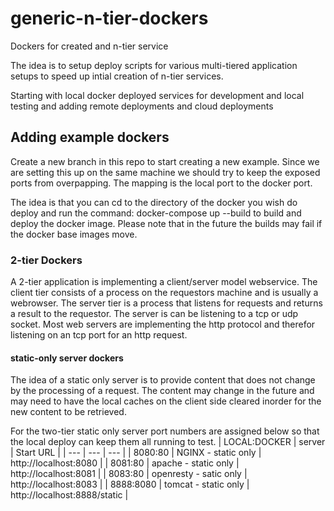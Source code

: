 # generic-n-tier-dockers 
Dockers for created and n-tier service

The idea is to setup deploy scripts for various multi-tiered application setups to speed up intial creation of n-tier services.

Starting with local docker deployed services for development and local testing and adding remote deployments and cloud deployments

## Adding example dockers

Create a new branch in this repo to start creating a new example.
Since we are setting this up on the same machine we should try to keep the exposed ports from overpapping.  The mapping is the local port to the docker port.

The idea is that you can cd to the directory of the docker you wish do deploy and run the command: docker-compose up --build
to build and deploy the docker image.  Please note that in the future the builds may fail if the docker base images move.


### 2-tier Dockers

A 2-tier application is implementing a client/server model webservice.  The client tier consists of a process on the requestors machine and is usually a webrowser.  The server tier is a process that listens for requests and returns a result to the requestor.  The server is can be listening to a tcp or udp socket. Most web servers are implementing the http protocol and therefor listening on an tcp port for an http request.

#### static-only server dockers
The idea of a static only server is to provide content that does not change by the processing of a request.  The content may change in the future and may need to have the local caches on the client side cleared inorder for the new content to be retrieved.

For the two-tier static only server port numbers are assigned below so that the local deploy can keep them all running to test. 
| LOCAL:DOCKER | server |  Start URL |
| --- | --- | --- |
| 8080:80 | NGINX  - static only | http://localhost:8080 |
| 8081:80 | apache  - static only | http://localhost:8081 |
| 8083:80 | openresty - satic only | http://localhost:8083 |
| 8888:8080 | tomcat - static only | http://localhost:8888/static |

